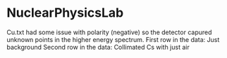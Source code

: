 # NuclearPhysicsLab
Cu.txt had some issue with polarity (negative) so the detector capured unknown points in the higher energy spectrum. 
First row in the data: Just background
Second row in the data: Collimated Cs with just air
